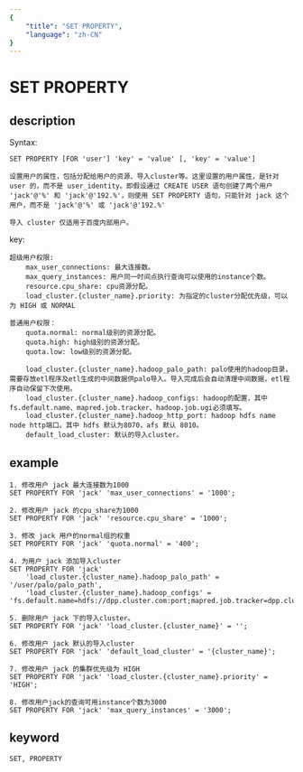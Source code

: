 ```yaml
---
{
    "title": "SET PROPERTY",
    "language": "zh-CN"
}
---
```


<!-- 
Licensed to the Apache Software Foundation (ASF) under one
or more contributor license agreements.  See the NOTICE file
distributed with this work for additional information
regarding copyright ownership.  The ASF licenses this file
to you under the Apache License, Version 2.0 (the
"License"); you may not use this file except in compliance
with the License.  You may obtain a copy of the License at

  http://www.apache.org/licenses/LICENSE-2.0

Unless required by applicable law or agreed to in writing,
software distributed under the License is distributed on an
"AS IS" BASIS, WITHOUT WARRANTIES OR CONDITIONS OF ANY
KIND, either express or implied.  See the License for the
specific language governing permissions and limitations
under the License.
-->

# SET PROPERTY
## description

   Syntax:

    SET PROPERTY [FOR 'user'] 'key' = 'value' [, 'key' = 'value']

    设置用户的属性，包括分配给用户的资源、导入cluster等。这里设置的用户属性，是针对 user 的，而不是 user_identity。即假设通过 CREATE USER 语句创建了两个用户 'jack'@'%' 和 'jack'@'192.%'，则使用 SET PROPERTY 语句，只能针对 jack 这个用户，而不是 'jack'@'%' 或 'jack'@'192.%'

    导入 cluster 仅适用于百度内部用户。

   key:
   
    超级用户权限:
        max_user_connections: 最大连接数。
        max_query_instances: 用户同一时间点执行查询可以使用的instance个数。
        resource.cpu_share: cpu资源分配。
        load_cluster.{cluster_name}.priority: 为指定的cluster分配优先级，可以为 HIGH 或 NORMAL

    普通用户权限：
        quota.normal: normal级别的资源分配。
        quota.high: high级别的资源分配。
        quota.low: low级别的资源分配。

        load_cluster.{cluster_name}.hadoop_palo_path: palo使用的hadoop目录，需要存放etl程序及etl生成的中间数据供palo导入。导入完成后会自动清理中间数据，etl程序自动保留下次使用。    
        load_cluster.{cluster_name}.hadoop_configs: hadoop的配置，其中fs.default.name、mapred.job.tracker、hadoop.job.ugi必须填写。
        load_cluster.{cluster_name}.hadoop_http_port: hadoop hdfs name node http端口。其中 hdfs 默认为8070，afs 默认 8010。
        default_load_cluster: 默认的导入cluster。

## example

    1. 修改用户 jack 最大连接数为1000
    SET PROPERTY FOR 'jack' 'max_user_connections' = '1000';

    2. 修改用户 jack 的cpu_share为1000
    SET PROPERTY FOR 'jack' 'resource.cpu_share' = '1000';

    3. 修改 jack 用户的normal组的权重
    SET PROPERTY FOR 'jack' 'quota.normal' = '400';

    4. 为用户 jack 添加导入cluster 
    SET PROPERTY FOR 'jack' 
        'load_cluster.{cluster_name}.hadoop_palo_path' = '/user/palo/palo_path', 
        'load_cluster.{cluster_name}.hadoop_configs' = 'fs.default.name=hdfs://dpp.cluster.com:port;mapred.job.tracker=dpp.cluster.com:port;hadoop.job.ugi=user,password;mapred.job.queue.name=job_queue_name_in_hadoop;mapred.job.priority=HIGH;';

    5. 删除用户 jack 下的导入cluster。
    SET PROPERTY FOR 'jack' 'load_cluster.{cluster_name}' = '';

    6. 修改用户 jack 默认的导入cluster
    SET PROPERTY FOR 'jack' 'default_load_cluster' = '{cluster_name}';
    
    7. 修改用户 jack 的集群优先级为 HIGH
    SET PROPERTY FOR 'jack' 'load_cluster.{cluster_name}.priority' = 'HIGH';

    8. 修改用户jack的查询可用instance个数为3000
    SET PROPERTY FOR 'jack' 'max_query_instances' = '3000';

## keyword
    SET, PROPERTY
    
